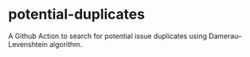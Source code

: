 # potential-duplicates
A Github Action to search for potential issue duplicates using Damerau–Levenshtein algorithm.
